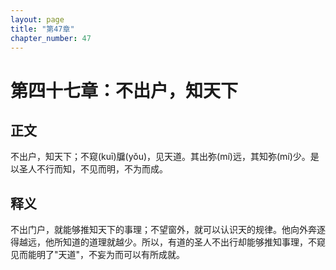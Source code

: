 ```yaml
---
layout: page
title: "第47章"
chapter_number: 47
---
```


# 第四十七章：不出户，知天下

## 正文
不出户，知天下；不窥(kuī)牖(yǒu)，见天道。其出弥(mí)远，其知弥(mí)少。是以圣人不行而知，不见而明，不为而成。

## 释义
不出门户，就能够推知天下的事理；不望窗外，就可以认识天的规律。他向外奔逐得越远，他所知道的道理就越少。所以，有道的圣人不出行却能够推知事理，不窥见而能明了"天道"，不妄为而可以有所成就。